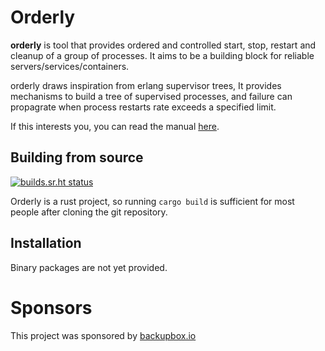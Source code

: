 # Orderly

**orderly** is tool that provides ordered and controlled start, stop,
restart and cleanup of a group of processes. It aims to be a building
block for reliable servers/services/containers.

orderly draws inspiration from erlang supervisor trees, It provides
mechanisms to build a tree of supervised processes, and failure can
propagrate when process restarts rate exceeds a specified limit.

If this interests you, you can read the manual [here](man/orderly.1.md).

## Building from source

[![builds.sr.ht
status](https://builds.sr.ht/~ach/orderly.svg)](https://builds.sr.ht/~ach/orderly?)

Orderly is a rust project, so running `cargo build` is sufficient for
most people after cloning the git repository.

## Installation

Binary packages are not yet provided.

# Sponsors

This project was sponsored by [backupbox.io](https://backupbox.io)

